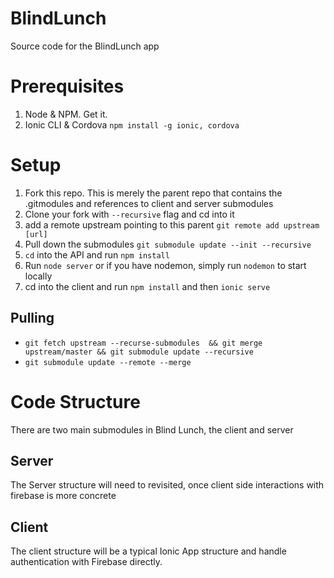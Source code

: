 # BlindLunch

Source code for the BlindLunch app

# Prerequisites
1. Node & NPM. Get it.
2. Ionic CLI & Cordova ``` npm install -g ionic, cordova ```

# Setup
1. Fork this repo. This is merely the parent repo that contains the .gitmodules and references to client and server submodules
2. Clone your fork with ``` --recursive ``` flag and cd into it
3. add a remote upstream pointing to this parent ``` git remote add upstream [url] ```
4. Pull down the submodules ``` git submodule update --init --recursive ```
5. ``` cd ``` into the API and run ``` npm install ```
6. Run ``` node server ``` or if you have nodemon, simply run ``` nodemon ``` to start locally
7. cd into the client and run ``` npm install ``` and then ``` ionic serve ```

## Pulling
- ``` git fetch upstream --recurse-submodules  && git merge upstream/master && git submodule update --recursive ```
- ``` git submodule update --remote --merge ```

# Code Structure
There are two main submodules in Blind Lunch, the client and server

## Server 
The Server structure will need to revisited, once client side interactions with firebase is more concrete

## Client
The client structure will be a typical Ionic App structure and handle authentication with Firebase directly. 
    
